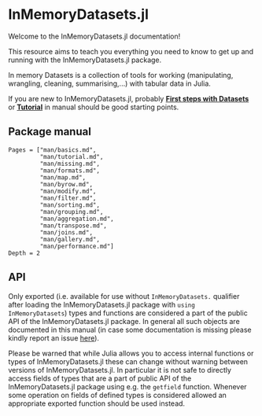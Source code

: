 # InMemoryDatasets.jl

Welcome to the InMemoryDatasets.jl documentation!

This resource aims to teach you everything you need to know to get up and
running with the InMemoryDatasets.jl package.

In memory Datasets is a collection of tools for working (manipulating, wrangling, cleaning, summarising,...) with tabular data in Julia.

If you are new to InMemoryDatasets.jl, probably **[First steps with Datasets](https://sl-solution.github.io/InMemoryDatasets.jl/stable/man/basics/)** or **[Tutorial](https://sl-solution.github.io/InMemoryDatasets.jl/stable/man/tutorial/)** in manual should be good starting points.

## Package manual

```@contents
Pages = ["man/basics.md",
         "man/tutorial.md",
         "man/missing.md",
         "man/formats.md",
         "man/map.md",
         "man/byrow.md",
         "man/modify.md",
         "man/filter.md",
         "man/sorting.md",
         "man/grouping.md",
         "man/aggregation.md",
         "man/transpose.md",
         "man/joins.md",
         "man/gallery.md",
         "man/performance.md"]
Depth = 2
```

## API

Only exported (i.e. available for use without `InMemoryDatasets.` qualifier after
loading the InMemoryDatasets.jl package with `using InMemoryDatasets`) types and functions
are considered a part of the public API of the InMemoryDatasets.jl package. In general
all such objects are documented in this manual (in case some documentation is
missing please kindly report an issue
[here](https://github.com/sl-solution/InMemoryDatasets.jl/issues/new)).

Please be warned that while Julia allows you to access internal functions or
types of InMemoryDatasets.jl these can change without warning between versions of
InMemoryDatasets.jl. In particular it is not safe to directly access fields of types
that are a part of public API of the InMemoryDatasets.jl package using e.g. the
`getfield` function. Whenever some operation on fields of defined types is
considered allowed an appropriate exported function should be used instead.
